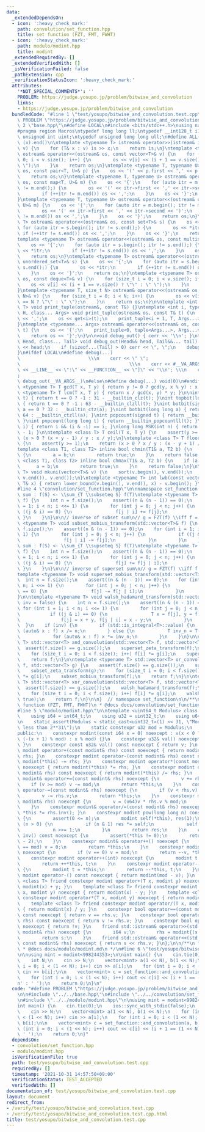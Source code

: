 ```yaml
---
data:
  _extendedDependsOn:
  - icon: ':heavy_check_mark:'
    path: convolution/set_function.hpp
    title: set function (FZT, FMT, FWHT)
  - icon: ':heavy_check_mark:'
    path: modulo/modint.hpp
    title: modint
  _extendedRequiredBy: []
  _extendedVerifiedWith: []
  _isVerificationFailed: false
  _pathExtension: cpp
  _verificationStatusIcon: ':heavy_check_mark:'
  attributes:
    '*NOT_SPECIAL_COMMENTS*': ''
    PROBLEM: https://judge.yosupo.jp/problem/bitwise_and_convolution
    links:
    - https://judge.yosupo.jp/problem/bitwise_and_convolution
  bundledCode: "#line 1 \"test/yosupo/bitwise_and_convolution.test.cpp\"\n#define\
    \ PROBLEM \"https://judge.yosupo.jp/problem/bitwise_and_convolution\"\n\n#line\
    \ 2 \"base.hpp\"\n#define LOCAL\n#include <bits/stdc++.h>\nusing namespace std;\n\
    #pragma region Macros\ntypedef long long ll;\ntypedef __int128_t i128;\ntypedef\
    \ unsigned int uint;\ntypedef unsigned long long ull;\n#define ALL(x) (x).begin(),\
    \ (x).end()\n\ntemplate <typename T> istream& operator>>(istream& is, vector<T>&\
    \ v) {\n    for (T& x : v) is >> x;\n    return is;\n}\ntemplate <typename T>\
    \ ostream& operator<<(ostream& os, const vector<T>& v) {\n    for (size_t i =\
    \ 0; i < v.size(); i++) {\n        os << v[i] << (i + 1 == v.size() ? \"\" : \"\
    \ \");\n    }\n    return os;\n}\ntemplate <typename T, typename U> ostream& operator<<(ostream&\
    \ os, const pair<T, U>& p) {\n    os << '(' << p.first << ',' << p.second << ')';\n\
    \    return os;\n}\ntemplate <typename T, typename U> ostream& operator<<(ostream&\
    \ os, const map<T, U>& m) {\n    os << '{';\n    for (auto itr = m.begin(); itr\
    \ != m.end();) {\n        os << '(' << itr->first << ',' << itr->second << ')';\n\
    \        if (++itr != m.end()) os << ',';\n    }\n    os << '}';\n    return os;\n\
    }\ntemplate <typename T, typename U> ostream& operator<<(ostream& os, const unordered_map<T,\
    \ U>& m) {\n    os << '{';\n    for (auto itr = m.begin(); itr != m.end();) {\n\
    \        os << '(' << itr->first << ',' << itr->second << ')';\n        if (++itr\
    \ != m.end()) os << ',';\n    }\n    os << '}';\n    return os;\n}\ntemplate <typename\
    \ T> ostream& operator<<(ostream& os, const set<T>& s) {\n    os << '{';\n   \
    \ for (auto itr = s.begin(); itr != s.end();) {\n        os << *itr;\n       \
    \ if (++itr != s.end()) os << ',';\n    }\n    os << '}';\n    return os;\n}\n\
    template <typename T> ostream& operator<<(ostream& os, const multiset<T>& s) {\n\
    \    os << '{';\n    for (auto itr = s.begin(); itr != s.end();) {\n        os\
    \ << *itr;\n        if (++itr != s.end()) os << ',';\n    }\n    os << '}';\n\
    \    return os;\n}\ntemplate <typename T> ostream& operator<<(ostream& os, const\
    \ unordered_set<T>& s) {\n    os << '{';\n    for (auto itr = s.begin(); itr !=\
    \ s.end();) {\n        os << *itr;\n        if (++itr != s.end()) os << ',';\n\
    \    }\n    os << '}';\n    return os;\n}\ntemplate <typename T> ostream& operator<<(ostream&\
    \ os, const deque<T>& v) {\n    for (size_t i = 0; i < v.size(); i++) {\n    \
    \    os << v[i] << (i + 1 == v.size() ? \"\" : \" \");\n    }\n    return os;\n\
    }\ntemplate <typename T, size_t N> ostream& operator<<(ostream& os, const array<T,\
    \ N>& v) {\n    for (size_t i = 0; i < N; i++) {\n        os << v[i] << (i + 1\
    \ == N ? \"\" : \" \");\n    }\n    return os;\n}\n\ntemplate <int i, typename\
    \ T> void print_tuple(ostream&, const T&) {}\ntemplate <int i, typename T, typename\
    \ H, class... Args> void print_tuple(ostream& os, const T& t) {\n    if (i) os\
    \ << ',';\n    os << get<i>(t);\n    print_tuple<i + 1, T, Args...>(os, t);\n\
    }\ntemplate <typename... Args> ostream& operator<<(ostream& os, const tuple<Args...>&\
    \ t) {\n    os << '{';\n    print_tuple<0, tuple<Args...>, Args...>(os, t);\n\
    \    return os << '}';\n}\n\nvoid debug_out() { cerr << '\\n'; }\ntemplate <class\
    \ Head, class... Tail> void debug_out(Head&& head, Tail&&... tail) {\n    cerr\
    \ << head;\n    if (sizeof...(Tail) > 0) cerr << \", \";\n    debug_out(move(tail)...);\n\
    }\n#ifdef LOCAL\n#define debug(...)                                          \
    \                         \\\n    cerr << \" \";                             \
    \                                        \\\n    cerr << #__VA_ARGS__ << \" :[\"\
    \ << __LINE__ << \":\" << __FUNCTION__ << \"]\" << '\\n'; \\\n    cerr << \" \"\
    ;                                                                     \\\n   \
    \ debug_out(__VA_ARGS__)\n#else\n#define debug(...) void(0)\n#endif\n\ntemplate\
    \ <typename T> T gcd(T x, T y) { return y != 0 ? gcd(y, x % y) : x; }\ntemplate\
    \ <typename T> T lcm(T x, T y) { return x / gcd(x, y) * y; }\n\nint topbit(signed\
    \ t) { return t == 0 ? -1 : 31 - __builtin_clz(t); }\nint topbit(long long t)\
    \ { return t == 0 ? -1 : 63 - __builtin_clzll(t); }\nint botbit(signed a) { return\
    \ a == 0 ? 32 : __builtin_ctz(a); }\nint botbit(long long a) { return a == 0 ?\
    \ 64 : __builtin_ctzll(a); }\nint popcount(signed t) { return __builtin_popcount(t);\
    \ }\nint popcount(long long t) { return __builtin_popcountll(t); }\nbool ispow2(int\
    \ i) { return i && (i & -i) == i; }\nlong long MSK(int n) { return (1LL << n)\
    \ - 1; }\n\ntemplate <class T> T ceil(T x, T y) {\n    assert(y >= 1);\n    return\
    \ (x > 0 ? (x + y - 1) / y : x / y);\n}\ntemplate <class T> T floor(T x, T y)\
    \ {\n    assert(y >= 1);\n    return (x > 0 ? x / y : (x - y + 1) / y);\n}\n\n\
    template <class T1, class T2> inline bool chmin(T1& a, T2 b) {\n    if (a > b)\
    \ {\n        a = b;\n        return true;\n    }\n    return false;\n}\ntemplate\
    \ <class T1, class T2> inline bool chmax(T1& a, T2 b) {\n    if (a < b) {\n  \
    \      a = b;\n        return true;\n    }\n    return false;\n}\n\ntemplate <typename\
    \ T> void mkuni(vector<T>& v) {\n    sort(v.begin(), v.end());\n    v.erase(unique(v.begin(),\
    \ v.end()), v.end());\n}\ntemplate <typename T> int lwb(const vector<T>& v, const\
    \ T& x) { return lower_bound(v.begin(), v.end(), x) - v.begin(); }\n#pragma endregion\n\
    #line 4 \"convolution/set_function.hpp\"\n\nnamespace set_function {\n\n// subset\
    \ sum : f(S) <- \\sum_{T \\subseteq S} f(T)\ntemplate <typename T> void subset_zeta_transform(std::vector<T>&\
    \ f) {\n    int n = f.size();\n    assert((n & (n - 1)) == 0);\n    for (int i\
    \ = 1; i < n; i <<= 1) {\n        for (int j = 0; j < n; j++) {\n            if\
    \ ((j & i) == 0) {\n                f[j | i] += f[j];\n            }\n       \
    \ }\n    }\n}\n\n// inverse of subset sum\n// g = FZT(f) \\iff f = FMT(g)\ntemplate\
    \ <typename T> void subset_mobius_transform(std::vector<T>& f) {\n    int n =\
    \ f.size();\n    assert((n & (n - 1)) == 0);\n    for (int i = 1; i < n; i <<=\
    \ 1) {\n        for (int j = 0; j < n; j++) {\n            if ((j & i) == 0) {\n\
    \                f[j | i] -= f[j];\n            }\n        }\n    }\n}\n\n// superset\
    \ sum : f(S) <- \\sum_{T \\supseteq S} f(T)\ntemplate <typename T> void superset_zeta_transform(std::vector<T>&\
    \ f) {\n    int n = f.size();\n    assert((n & (n - 1)) == 0);\n    for (int i\
    \ = 1; i < n; i <<= 1) {\n        for (int j = 0; j < n; j++) {\n            if\
    \ ((j & i) == 0) {\n                f[j] += f[j | i];\n            }\n       \
    \ }\n    }\n}\n\n// inverse of superset sum\n// g = FZT(f) \\iff f = FMT(g)\n\
    template <typename T> void superset_mobius_transform(std::vector<T>& f) {\n  \
    \  int n = f.size();\n    assert((n & (n - 1)) == 0);\n    for (int i = 1; i <\
    \ n; i <<= 1) {\n        for (int j = 0; j < n; j++) {\n            if ((j & i)\
    \ == 0) {\n                f[j] -= f[j | i];\n            }\n        }\n    }\n\
    }\n\ntemplate <typename T> void walsh_hadamard_transform(std::vector<T>& f, bool\
    \ inv = false) {\n    int n = f.size();\n    assert((n & (n - 1)) == 0);\n   \
    \ for (int i = 1; i < n; i <<= 1) {\n        for (int j = 0; j < n; j++) {\n \
    \           if ((j & i) == 0) {\n                T x = f[j], y = f[j | i];\n \
    \               f[j] = x + y, f[j | i] = x - y;\n            }\n        }\n  \
    \  }\n    if (inv) {\n        if (std::is_integral<T>::value) {\n            for\
    \ (auto& x : f) x /= n;\n        } else {\n            T inv_n = T(1) / f.size();\n\
    \            for (auto& x : f) x *= inv_n;\n        }\n    }\n}\n\ntemplate <typename\
    \ T> std::vector<T> and_convolution(std::vector<T> f, std::vector<T> g) {\n  \
    \  assert(f.size() == g.size());\n    superset_zeta_transform(f);\n    superset_zeta_transform(g);\n\
    \    for (size_t i = 0; i < f.size(); i++) f[i] *= g[i];\n    superset_mobius_transform(f);\n\
    \    return f;\n}\n\ntemplate <typename T> std::vector<T> or_convolution(std::vector<T>\
    \ f, std::vector<T> g) {\n    assert(f.size() == g.size());\n    subset_zeta_transform(f);\n\
    \    subset_zeta_transform(g);\n    for (size_t i = 0; i < f.size(); i++) f[i]\
    \ *= g[i];\n    subset_mobius_transform(f);\n    return f;\n}\n\ntemplate <typename\
    \ T> std::vector<T> xor_convolution(std::vector<T> f, std::vector<T> g) {\n  \
    \  assert(f.size() == g.size());\n    walsh_hadamard_transform(f);\n    walsh_hadamard_transform(g);\n\
    \    for (size_t i = 0; i < f.size(); i++) f[i] *= g[i];\n    walsh_hadamard_transform(f,\
    \ true);\n    return f;\n}\n\n}  // namespace set_function\n\n/**\n * @brief set\
    \ function (FZT, FMT, FWHT)\n * @docs docs/convolution/set_function.md\n */\n\
    #line 5 \"modulo/modint.hpp\"\n\ntemplate <uint64_t Modulus> class modint {\n\
    \    using i64 = int64_t;\n    using u32 = uint32_t;\n    using u64 = uint64_t;\n\
    \n    static_assert(Modulus < static_cast<uint32_t>(1) << 31, \"Modulus must be\
    \ less than 2**31\");\n    static constexpr u32 mod = Modulus;\n    u32 v;\n\n\
    public:\n    constexpr modint(const i64 x = 0) noexcept : v(x < 0 ? mod - 1 -\
    \ (-(x + 1) % mod) : x % mod) {}\n    constexpr u32& val() noexcept { return v;\
    \ }\n    constexpr const u32& val() const noexcept { return v; }\n    constexpr\
    \ modint operator+(const modint& rhs) const noexcept { return modint(*this) +=\
    \ rhs; }\n    constexpr modint operator-(const modint& rhs) const noexcept { return\
    \ modint(*this) -= rhs; }\n    constexpr modint operator*(const modint& rhs) const\
    \ noexcept { return modint(*this) *= rhs; }\n    constexpr modint operator/(const\
    \ modint& rhs) const noexcept { return modint(*this) /= rhs; }\n    constexpr\
    \ modint& operator+=(const modint& rhs) noexcept {\n        v += rhs.v;\n    \
    \    if (v >= mod) v -= mod;\n        return *this;\n    }\n    constexpr modint&\
    \ operator-=(const modint& rhs) noexcept {\n        if (v < rhs.v) v += mod;\n\
    \        v -= rhs.v;\n        return *this;\n    }\n    constexpr modint& operator*=(const\
    \ modint& rhs) noexcept {\n        v = (u64)v * rhs.v % mod;\n        return *this;\n\
    \    }\n    constexpr modint& operator/=(const modint& rhs) noexcept { return\
    \ *this *= rhs.inv(); }\n    constexpr modint pow(long long n) const noexcept\
    \ {\n        assert(0 <= n);\n        modint self(*this), res(1);\n        while\
    \ (n > 0) {\n            if (n & 1) res *= self;\n            self *= self;\n\
    \            n >>= 1;\n        }\n        return res;\n    }\n    constexpr modint\
    \ inv() const noexcept {\n        assert(*this != 0);\n        return pow(mod\
    \ - 2);\n    }\n    constexpr modint& operator++() noexcept {\n        if (++v\
    \ == mod) v = 0;\n        return *this;\n    }\n    constexpr modint& operator--()\
    \ noexcept {\n        if (v == 0) v = mod;\n        return --v, *this;\n    }\n\
    \    constexpr modint operator++(int) noexcept {\n        modint t = *this;\n\
    \        return ++*this, t;\n    }\n    constexpr modint operator--(int) noexcept\
    \ {\n        modint t = *this;\n        return --*this, t;\n    }\n    constexpr\
    \ modint operator-() const noexcept { return modint(mod - v); }\n    template\
    \ <class T> friend constexpr modint operator+(T x, modint y) noexcept { return\
    \ modint(x) + y; }\n    template <class T> friend constexpr modint operator-(T\
    \ x, modint y) noexcept { return modint(x) - y; }\n    template <class T> friend\
    \ constexpr modint operator*(T x, modint y) noexcept { return modint(x) * y; }\n\
    \    template <class T> friend constexpr modint operator/(T x, modint y) noexcept\
    \ { return modint(x) / y; }\n    constexpr bool operator==(const modint& rhs)\
    \ const noexcept { return v == rhs.v; }\n    constexpr bool operator!=(const modint&\
    \ rhs) const noexcept { return v != rhs.v; }\n    constexpr bool operator!() const\
    \ noexcept { return !v; }\n    friend std::istream& operator>>(std::istream& s,\
    \ modint& rhs) noexcept {\n        i64 v;\n        rhs = modint{(s >> v, v)};\n\
    \        return s;\n    }\n    friend std::ostream& operator<<(std::ostream& s,\
    \ const modint& rhs) noexcept { return s << rhs.v; }\n};\n\n/**\n * @brief modint\n\
    \ * @docs docs/modulo/modint.md\n */\n#line 6 \"test/yosupo/bitwise_and_convolution.test.cpp\"\
    \n\nusing mint = modint<998244353>;\n\nint main() {\n    cin.tie(0);\n    ios::sync_with_stdio(false);\n\
    \    int N;\n    cin >> N;\n    vector<mint> a(1 << N), b(1 << N);\n    for (int\
    \ i = 0; i < (1 << N); i++) cin >> a[i];\n    for (int i = 0; i < (1 << N); i++)\
    \ cin >> b[i];\n\n    vector<mint> c = set_function::and_convolution(a, b);\n\
    \    for (int i = 0; i < (1 << N); i++) cout << c[i] << (i + 1 == (1 << N) ? '\\\
    n' : ' ');\n    return 0;\n}\n"
  code: "#define PROBLEM \"https://judge.yosupo.jp/problem/bitwise_and_convolution\"\
    \n\n#include \"../../base.hpp\"\n#include \"../../convolution/set_function.hpp\"\
    \n#include \"../../modulo/modint.hpp\"\n\nusing mint = modint<998244353>;\n\n\
    int main() {\n    cin.tie(0);\n    ios::sync_with_stdio(false);\n    int N;\n\
    \    cin >> N;\n    vector<mint> a(1 << N), b(1 << N);\n    for (int i = 0; i\
    \ < (1 << N); i++) cin >> a[i];\n    for (int i = 0; i < (1 << N); i++) cin >>\
    \ b[i];\n\n    vector<mint> c = set_function::and_convolution(a, b);\n    for\
    \ (int i = 0; i < (1 << N); i++) cout << c[i] << (i + 1 == (1 << N) ? '\\n' :\
    \ ' ');\n    return 0;\n}"
  dependsOn:
  - convolution/set_function.hpp
  - modulo/modint.hpp
  isVerificationFile: true
  path: test/yosupo/bitwise_and_convolution.test.cpp
  requiredBy: []
  timestamp: '2021-10-31 14:57:50+09:00'
  verificationStatus: TEST_ACCEPTED
  verifiedWith: []
documentation_of: test/yosupo/bitwise_and_convolution.test.cpp
layout: document
redirect_from:
- /verify/test/yosupo/bitwise_and_convolution.test.cpp
- /verify/test/yosupo/bitwise_and_convolution.test.cpp.html
title: test/yosupo/bitwise_and_convolution.test.cpp
---
```

